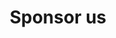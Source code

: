---
layout: sponsor
title: Sponsor us
permalink: /pages/sponsors
redirect_from: "/partnerwithus"
excerpt: "Sponsorship is an effective way to promote your brand and attract top talent—we have over 600 undergraduates, 250 postgraduates, and a large network of alumni in our 2600+ member Facebook group to advertise your internships, grad-schemes and jobs."
show-in-nav: true

intro:
  title: We connect top students with innovative brands.
  buttons:
    - text: Get involved
      theme: dark
      location: "#get-involved"
      file: false
    - text: Download brochure
      theme: light
      location: "/assets/files/sponsorship-brochure-2022.pdf"
      file: true

past-sponsors:
  - number: 1
    content: 
    - name: Bloomberg
      logo: /assets/images/contrib/sponsorship-page/sponsor-logos/bloomberg.svg
      url: "https://www.bloomberg.com/europe"
    - name: Optiver
      logo: /assets/images/contrib/sponsorship-page/sponsor-logos/optiver.svg
      url: "https://optiver.com/"
    - name: Visa
      logo: /assets/images/contrib/sponsorship-page/sponsor-logos/visa.svg
      url: "https://visa.co.uk/"
    - name: TPP
      logo: /assets/images/contrib/sponsorship-page/sponsor-logos/tpp.svg
      url: "https://tpp-careers.com/"
    - name: Microsoft
      logo: /assets/images/contrib/sponsorship-page/sponsor-logos/microsoft.svg
      url: "https://microsoft.com/"
    - name: Dyson
      logo: /assets/images/contrib/sponsorship-page/sponsor-logos/dyson.svg
      url: "https://www.dyson.co.uk/en"
      
  - number: 2
    content:
    - name: BAE Systems
      logo: /assets/images/contrib/sponsorship-page/sponsor-logos/bae.svg
      url: "https://www.baesystems.com/en/home"
    - name: Boeing
      logo: /assets/images/contrib/sponsorship-page/sponsor-logos/boeing.svg
      url: "https://www.boeing.com/"
    - name: Just Eat
      logo: /assets/images/contrib/sponsorship-page/sponsor-logos/just-eat.svg
      url: "https://www.just-eat.co.uk/"
    - name: Morgan Stanley
      logo: /assets/images/contrib/sponsorship-page/sponsor-logos/morgan-stanley.svg
      url: https://www.morganstanley.com/
    - name: ARM
      logo: /assets/images/contrib/sponsorship-page/sponsor-logos/arm.svg
      url: "https://www.arm.com/"
    - name: Graphcore
      logo: /assets/images/contrib/sponsorship-page/sponsor-logos/graphcore.svg
      url: "https://www.graphcore.ai/"

  - number: 3
    content:
    - name: NVIDIA
      logo: /assets/images/contrib/sponsorship-page/sponsor-logos/nvidia.svg
      url: "https://www.nvidia.com/en-gb/"
    - name: PWC
      logo: /assets/images/contrib/sponsorship-page/sponsor-logos/pwc.svg
      url: "https://www.pwc.co.uk/"
    - name: Amazon
      logo: /assets/images/contrib/sponsorship-page/sponsor-logos/amazon.svg
      url: "https://www.amazon.co.uk/"
    - name: Deloitte
      logo: /assets/images/contrib/sponsorship-page/sponsor-logos/deloitte.svg
      url: "https://www2.deloitte.com/uk/en.html"
    - name: Oracle
      logo: /assets/images/contrib/sponsorship-page/sponsor-logos/oracle.svg
      url: "https://www.oracle.com/index.html"
    - name: Lloyds Banking Group
      logo: /assets/images/contrib/sponsorship-page/sponsor-logos/lloyds-banking.svg
      url: "https://www.lloydsbankinggroup.com/"

long-intro:
  title: "Why CSS?"
  quote: "Lorem ipsum dolor sit amet, consectetur adipiscing elit. Maecenas in mauris dapibus, iaculis odio ut,
    commodo magna."
  quote-author: "Joe Bloggs, job title @ Company"

talks:
  title: Give a tech-talk
  image: /assets/images/contrib/sponsorship-page/tech-talk.png
  image-alt: A picture of a tech-talk we've hosted in the past

outreach: 
  title: Outreach
  link: "#"
  image: "/assets/images/contrib/sponsorship-page/digimakers.jpg"
  image-alt: "A picture of a DigiMakers outreach event we've helped with."
---